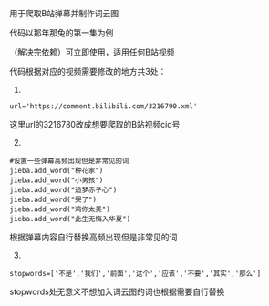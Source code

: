 用于爬取B站弹幕并制作词云图

代码以那年那兔的第一集为例

（解决完依赖）可立即使用，适用任何B站视频

代码根据对应的视频需要修改的地方共3处：

1.

```
url='https://comment.bilibili.com/3216790.xml'
```

这里url的3216780改成想要爬取的B站视频cid号



2.

```
#设置一些弹幕高频出现但是非常见的词
jieba.add_word("种花家")
jieba.add_word("小男孩")
jieba.add_word("追梦赤子心")
jieba.add_word("哭了")
jieba.add_word("鸡你太美")
jieba.add_word("此生无悔入华夏")
```

根据弹幕内容自行替换高频出现但是非常见的词



3.

```
stopwords=['不是','我们','前面','这个','应该','不要','其实','那么']
```

stopwords处无意义不想加入词云图的词也根据需要自行替换

